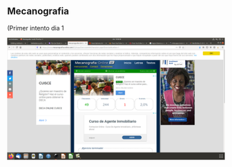 ## Mecanografia

(Primer intento dia 1

![](https://github.com/reverte04/Soldadura-y-disegn-3.eva/blob/main/Captura%20de%20pantalla%20de%202021-03-26%2010-30-24.png)

